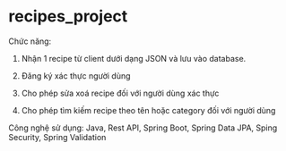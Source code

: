 # recipes_project

Chức năng:

1. Nhận 1 recipe từ client dưới dạng JSON và lưu vào database.

2. Đăng ký xác thực người dùng

3. Cho phép sửa xoá recipe đối với người dùng xác thực

4. Cho phép tìm kiếm recipe theo tên hoặc category đối với người dùng


Công nghệ sử dụng: Java, Rest API, Spring Boot, Spring Data JPA, Sping Security, Spring Validation

